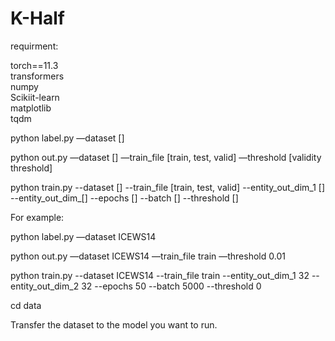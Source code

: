 # K-Half
requirment:

torch==11.3<br>
transformers<br>
numpy<br>
Scikiit-learn<br>
matplotlib<br>
tqdm

python label.py —dataset []
 
python out.py —dataset [] —train_file [train, test, valid]  —threshold [validity threshold]

python train.py --dataset [] --train_file  [train, test, valid] --entity_out_dim_1 [] --entity_out_dim_[] --epochs [] --batch [] --threshold []

For example:

python label.py —dataset ICEWS14

python out.py —dataset ICEWS14 —train_file train —threshold 0.01


python train.py --dataset ICEWS14 --train_file train --entity_out_dim_1 32 --entity_out_dim_2 32 --epochs 50 --batch 5000 --threshold 0

cd data

Transfer the dataset to the model you want to run.
